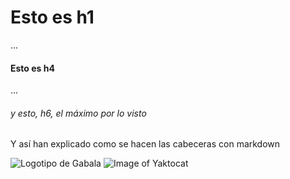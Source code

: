 # Esto es h1
...
#### Esto es h4
...
###### y esto, h6, el máximo por lo visto
Y así han explicado como se hacen las cabeceras con markdown

![Logotipo de Gabala](https://www.gabala.es/images/logo.svg)
![Image of Yaktocat](https://octodex.github.com/images/yaktocat.png)
